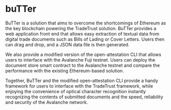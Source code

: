 # buTTer
BuTTer is a solution that aims to overcome the shortcomings of Ethereum as the key blockchain powering the TradeTrust solution. BuTTer provides a web application front end that allows easy extraction of textual data from digital trade documents such as Bills of Lading or Cover Letters. Users then can drag and drop, and a JSON data file is then generated.

We also provide a modified version of the open-attestation CLI that allows users to interface with the Avalanche Fuji testnet. Users can deploy the document store smart contract to the Avalanche testnet and compare the performance with the existing Ethereum-based solution.

Together, BuTTer and the modified open-attestation CLI provide a handy framework for users to interface with the TradeTrust framework, while enjoying the convenience of optical character recognition instantly recognizing the contents of submitted documents and the speed, reliability and security of the Avalanche network.
